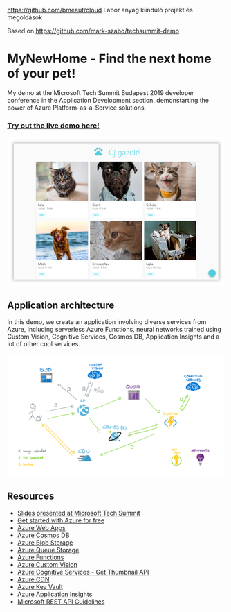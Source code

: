 https://github.com/bmeaut/cloud Labor anyag kiinduló projekt és megoldások

Based on https://github.com/mark-szabo/techsummit-demo

# MyNewHome - Find the next home of your pet!

My demo at the Microsoft Tech Summit Budapest 2019 developer conference in the Application Development section, demonstarting the power of Azure Platform-as-a-Service solutions.

### [Try out the live demo here!](https://ujgazdit-3.azurewebsites.net/)

![Screenshot](/readme-images/ScreenshotShadow.png)

## Application architecture

In this demo, we create an application involving diverse services from Azure, including serverless Azure Functions, neural networks trained using Custom Vision, Cognitive Services, Cosmos DB, Application Insights and a lot of other cool services.

![Architecture diagram](/readme-images/Architecture.png)

## Resources

- [Slides presented at Microsoft Tech Summit](/The%20Superpower%20of%20Azure%20PaaS%20-%20Microsoft%20Tech%20Summit%202019.pdf)
- [Get started with Azure for free](https://azure.microsoft.com/en-us/free/)
- [Azure Web Apps](https://azure.microsoft.com/en-us/services/app-service/web/)
- [Azure Cosmos DB](https://azure.microsoft.com/en-us/services/cosmos-db/)
- [Azure Blob Storage](https://azure.microsoft.com/en-us/services/storage/blobs/)
- [Azure Queue Storage](https://azure.microsoft.com/en-us/services/storage/queues/)
- [Azure Functions](https://azure.microsoft.com/en-us/services/functions/)
- [Azure Custom Vision](https://azure.microsoft.com/en-us/services/cognitive-services/custom-vision-service/)
- [Azure Cognitive Services - Get Thumbnail API](https://azure.microsoft.com/en-us/services/cognitive-services/computer-vision/)
- [Azure CDN](https://azure.microsoft.com/en-us/services/cdn/)
- [Azure Key Vault](https://azure.microsoft.com/en-us/services/key-vault/)
- [Azure Application Insights](https://docs.microsoft.com/en-us/azure/azure-monitor/overview)
- [Microsoft REST API Guidelines](https://github.com/Microsoft/api-guidelines/blob/vNext/Guidelines.md)
